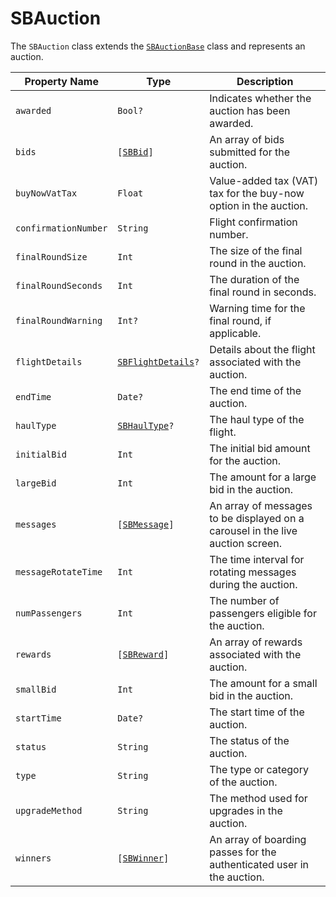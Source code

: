 # SBAuction

The `SBAuction` class extends the [`SBAuctionBase`](object-model/sbauctionbase) class and represents an auction.

| **Property Name** | **Type** | **Description** |
|-|-|-|
| `awarded` | `Bool?` | Indicates whether the auction has been awarded. |
| `bids` | <code>[[SBBid](object-model/sbbid)]</code> | An array of bids submitted for the auction. |
| `buyNowVatTax` | `Float` | Value-added tax (VAT) tax for the buy-now option in the auction. |
| `confirmationNumber` | `String` | Flight confirmation number. |
| `finalRoundSize` | `Int` | The size of the final round in the auction. |
| `finalRoundSeconds` | `Int` | The duration of the final round in seconds. |
| `finalRoundWarning` | `Int?` | Warning time for the final round, if applicable. |
| `flightDetails` | <code>[SBFlightDetails](object-model/sbflightdetails)?</code> | Details about the flight associated with the auction. |
| `endTime` | `Date?` | The end time of the auction. |
| `haulType` | <code>[SBHaulType](object-model/sbhaultype)?</code> | The haul type of the flight. |
| `initialBid` | `Int` | The initial bid amount for the auction. |
| `largeBid` | `Int` | The amount for a large bid in the auction. |
| `messages` | <code>[[SBMessage](object-model/sbmessage)]</code> | An array of messages to be displayed on a carousel in the live auction screen. |
| `messageRotateTime` | `Int` | The time interval for rotating messages during the auction. |
| `numPassengers` | `Int` | The number of passengers eligible for the auction. |
| `rewards` | <code>[[SBReward](object-model/sbreward)]</code> | An array of rewards associated with the auction. |
| `smallBid` | `Int` | The amount for a small bid in the auction. |
| `startTime` | `Date?` | The start time of the auction. |
| `status` | `String` | The status of the auction. |
| `type` | `String` | The type or category of the auction. |
| `upgradeMethod` | `String` | The method used for upgrades in the auction. |
| `winners` | <code>[[SBWinner](object-model/sbwinner)]</code> | An array of boarding passes for the authenticated user in the auction. |
